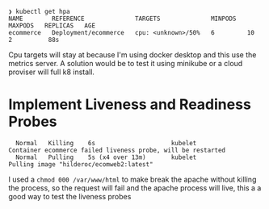 ```
❯ kubectl get hpa
NAME        REFERENCE              TARGETS              MINPODS   MAXPODS   REPLICAS   AGE
ecommerce   Deployment/ecommerce   cpu: <unknown>/50%   6         10        2          88s
```
Cpu targets will stay at <unknown> because I'm using docker desktop and this use the metrics server.
A solution would be to test it using minikube or a cloud proviser will full k8 install.

# Implement Liveness and Readiness Probes
```
  Normal   Killing    6s                     kubelet            Container ecommerce failed liveness probe, will be restarted
  Normal   Pulling    5s (x4 over 13m)       kubelet            Pulling image "hilderoc/ecomweb2:latest"
```  
I used a `chmod 000 /var/www/html` to make break the apache without killing the process, so the request will fail and the 
apache process will live, this a a good way to test the liveness probes

